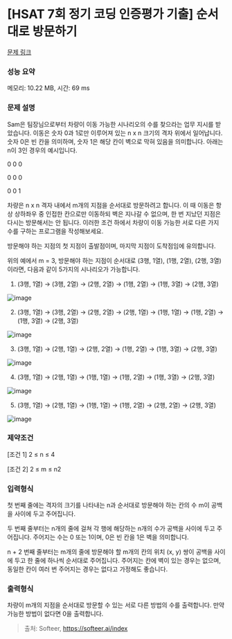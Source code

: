 # [HSAT 7회 정기 코딩 인증평가 기출] 순서대로 방문하기

[문제 링크](https://softeer.ai/practice/6246) 

### 성능 요약

메모리: 10.22 MB, 시간: 69 ms

### 문제 설명
Sam은 팀장님으로부터 차량이 이동 가능한 시나리오의 수를 찾으라는 업무 지시를 받았습니다. 이동은 숫자 0과 1로만 이루어져 있는 n x n 크기의 격자 위에서 일어납니다. 숫자 0은 빈 칸을 의미하며, 숫자 1은 해당 칸이 벽으로 막혀 있음을 의미합니다. 아래는 n이 3인 경우의 예시입니다.

0 0 0

0 0 0

0 0 1

차량은 n x n 격자 내에서 m개의 지점을 순서대로 방문하려고 합니다. 이 때 이동은 항상 상하좌우 중 인접한 칸으로만 이동하되 벽은 지나갈 수 없으며, 한 번 지났던 지점은 다시는 방문해서는 안 됩니다. 이러한 조건 하에서 차량이 이동 가능한 서로 다른 가지 수를 구하는 프로그램을 작성해보세요.

방문해야 하는 지점의 첫 지점이 출발점이며, 마지막 지점이 도착점임에 유의합니다.

위의 예에서 m = 3, 방문해야 하는 지점이 순서대로 (3행, 1열), (1행, 2열), (2행, 3열)이라면, 다음과 같이 5가지의 시나리오가 가능합니다.

1. (3행, 1열) → (3행, 2열) → (2행, 2열) → (1행, 2열) → (1행, 3열) → (2행, 3열)

![image](https://github.com/gardengo/Algorithm_Study/assets/48192100/d9ce9c2d-14bc-494a-b628-7a7cbc71161d)

2. (3행, 1열) → (3행, 2열) → (2행, 2열) → (2행, 1열) → (1행, 1열) → (1행, 2열) → (1행, 3열) → (2행, 3열)

![image](https://github.com/gardengo/Algorithm_Study/assets/48192100/880b9561-e83b-44c5-8800-76f6fe3ec65d)

3. (3행, 1열) → (2행, 1열) → (2행, 2열) → (1행, 2열) → (1행, 3열) → (2행, 3열)

![image](https://github.com/gardengo/Algorithm_Study/assets/48192100/c8bb96c6-4547-4268-9410-578aa561807d)

4. (3행, 1열) → (2행, 1열) → (1행, 1열) → (1행, 2열) → (1행, 3열) → (2행, 3열)

![image](https://github.com/gardengo/Algorithm_Study/assets/48192100/e120526d-cb2a-4c70-bc12-09bac5729ebb)

5. (3행, 1열) → (2행, 1열) → (1행, 1열) → (1행, 2열) → (2행, 2열) → (2행, 3열)

![image](https://github.com/gardengo/Algorithm_Study/assets/48192100/19fad5bf-ec1b-4578-82e6-f76daddcf727)


### 제약조건
[조건 1] 2 ≤ n ≤ 4

[조건 2] 2 ≤ m ≤ n2

### 입력형식
첫 번째 줄에는 격자의 크기를 나타내는 n과 순서대로 방문해야 하는 칸의 수 m이 공백을 사이에 두고 주어집니다.

두 번째 줄부터는 n개의 줄에 걸쳐 각 행에 해당하는 n개의 수가 공백을 사이에 두고 주어집니다. 주어지는 수는 0 또는 1이며, 0은 빈 칸을 1은 벽을 의미합니다.

n + 2 번째 줄부터는 m개의 줄에 방문해야 할 m개의 칸의 위치 (x, y) 쌍이 공백을 사이에 두고 한 줄에 하나씩 순서대로 주어집니다. 주어지는 칸에 벽이 있는 경우는 없으며, 동일한 칸이 여러 번 주어지는 경우는 없다고 가정해도 좋습니다.

### 출력형식
차량이 m개의 지점을 순서대로 방문할 수 있는 서로 다른 방법의 수를 출력합니다. 만약 가능한 방법이 없다면 0을 출력합니다.


> 출처: Softeer, https://softeer.ai/index

